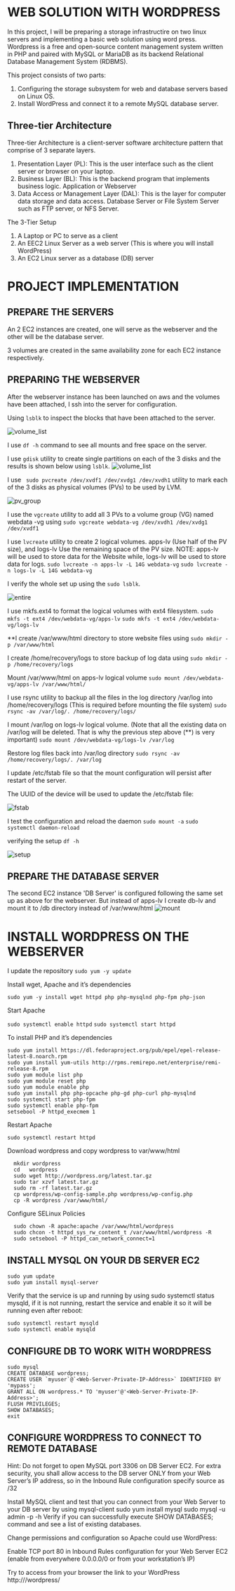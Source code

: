 # WEB SOLUTION WITH WORDPRESS

In this project, I will be preparing a storage infrastructire on two linux servers and implementing a basic web solution using word press. 
Wordpress is a free and open-source content management system written in PHP and paired with MySQL or MariaDB as its backend Relational Database Management System (RDBMS).

This project consists of two parts:
1. Configuring the storage subsystem for web and database servers based on Linux OS. 
2. Install WordPress and connect it to a remote MySQL database server. 

## Three-tier Architecture
Three-tier Architecture is a client-server software architecture pattern that comprise of 3 separate layers.
1. Presentation Layer (PL): This is the user interface such as the client server or browser on your laptop.
2. Business Layer (BL): This is the backend program that implements business logic. Application or Webserver
3. Data Access or Management Layer (DAL): This is the layer for computer data storage and data access. Database Server or File System Server such as FTP server, or NFS Server.

The 3-Tier Setup
1. A Laptop or PC to serve as a client
2. An EEC2 Linux Server as a web server (This is where you will install WordPress)
3. An EC2 Linux server as a database (DB) server

# PROJECT IMPLEMENTATION
## PREPARE THE SERVERS
An 2 EC2 instances are created, one will serve as the webserver and the other will be the database server.

3 volumes are created in the same availability zone for each EC2 instance respectively. 

## PREPARING THE WEBSERVER

After the webserver instance has been launched on aws and the volumes have been attached, I ssh into the server for configuration. 

Using `lsblk` to inspect the blocks that have been attached to the server. 

![volume_list](./images/volume_list.PNG)

I use `df -h` command to see all mounts and free space on the server. 

I use `gdisk` utility to create single partitions on each of the 3 disks and the results is shown below using `lsblk`. 
![volume_list](./images/partitions.PNG)

I use ` sudo pvcreate /dev/xvdf1 /dev/xvdg1 /dev/xvdh1` utility to mark each of the 3 disks as physical volumes (PVs) to be used by LVM.

![pv_group](./images/pvgroup.PNG)

I use the `vgcreate` utility to add all 3 PVs to a volume group (VG) named webdata -vg using `sudo vgcreate webdata-vg /dev/xvdh1 /dev/xvdg1 /dev/xvdf1`

I use `lvcreate` utility to create 2 logical volumes. apps-lv (Use half of the PV size), and logs-lv Use the remaining space of the PV size. NOTE: apps-lv will be used to store data for the Website while, logs-lv will be used to store data for logs.
`sudo lvcreate -n apps-lv -L 14G webdata-vg`
`sudo lvcreate -n logs-lv -L 14G webdata-vg`

I verify the whole set up using the `sudo lsblk`. 

![entire](./images/vgdisplay.PNG)

I use mkfs.ext4 to format the logical volumes with ext4 filesystem. `sudo mkfs -t ext4 /dev/webdata-vg/apps-lv`
`sudo mkfs -t ext4 /dev/webdata-vg/logs-lv`

**I create /var/www/html directory to store website files
 using `sudo mkdir -p /var/www/html`

I create /home/recovery/logs to store backup of log data using
`sudo mkdir -p /home/recovery/logs`

Mount /var/www/html on apps-lv logical volume
`sudo mount /dev/webdata-vg/apps-lv /var/www/html/`

I use rsync utility to backup all the files in the log directory /var/log into /home/recovery/logs (This is required before mounting the file system) `sudo rsync -av /var/log/. /home/recovery/logs/`

I mount /var/log on logs-lv logical volume. (Note that all the existing data on /var/log will be deleted. That is why the previous step above (**) is very important)
`sudo mount /dev/webdata-vg/logs-lv /var/log`

Restore log files back into /var/log directory
`sudo rsync -av /home/recovery/logs/. /var/log`

I update /etc/fstab file so that the mount configuration will persist after restart of the server.

The UUID of the device will be used to update the /etc/fstab file:

![fstab](./images/fstab.PNG)

I test the configuration and reload the daemon
`sudo mount -a` `sudo systemctl daemon-reload`

verifying the setup `df -h`

![setup](./images/verification.PNG)

## PREPARE THE DATABASE SERVER
The second EC2 instance 'DB Server' is configured following the same set up as above for the webserver. 
But instead of apps-lv I create db-lv and mount it to /db directory instead of /var/www/html
![mount](./images/dbserver.PNG)

# INSTALL WORDPRESS ON THE WEBSERVER 
I update the repository
`sudo yum -y update`

Install wget, Apache and it’s dependencies

`sudo yum -y install wget httpd php php-mysqlnd php-fpm php-json`

Start Apache

`sudo systemctl enable httpd`
`sudo systemctl start httpd`

To install PHP and it’s dependencies

```
sudo yum install https://dl.fedoraproject.org/pub/epel/epel-release-latest-8.noarch.rpm
sudo yum install yum-utils http://rpms.remirepo.net/enterprise/remi-release-8.rpm
sudo yum module list php
sudo yum module reset php
sudo yum module enable php
sudo yum install php php-opcache php-gd php-curl php-mysqlnd
sudo systemctl start php-fpm
sudo systemctl enable php-fpm
setsebool -P httpd_execmem 1
```

Restart Apache

`sudo systemctl restart httpd`

Download wordpress and copy wordpress to var/www/html
```
  mkdir wordpress
  cd   wordpress
  sudo wget http://wordpress.org/latest.tar.gz
  sudo tar xzvf latest.tar.gz
  sudo rm -rf latest.tar.gz
  cp wordpress/wp-config-sample.php wordpress/wp-config.php
  cp -R wordpress /var/www/html/
```
Configure SELinux Policies
```
  sudo chown -R apache:apache /var/www/html/wordpress
  sudo chcon -t httpd_sys_rw_content_t /var/www/html/wordpress -R
  sudo setsebool -P httpd_can_network_connect=1
```
## INSTALL MYSQL ON YOUR DB SERVER EC2
```
sudo yum update
sudo yum install mysql-server
```

Verify that the service is up and running by using sudo systemctl status mysqld, if it is not running, restart the service and enable it so it will be running even after reboot:
```
sudo systemctl restart mysqld
sudo systemctl enable mysqld
```

## CONFIGURE DB TO WORK WITH WORDPRESS
```
sudo mysql
CREATE DATABASE wordpress;
CREATE USER `myuser`@`<Web-Server-Private-IP-Address>` IDENTIFIED BY 'mypass';
GRANT ALL ON wordpress.* TO 'myuser'@'<Web-Server-Private-IP-Address>';
FLUSH PRIVILEGES;
SHOW DATABASES;
exit
```

## CONFIGURE WORDPRESS TO CONNECT TO REMOTE DATABASE

Hint: Do not forget to open MySQL port 3306 on DB Server EC2. For extra security, you shall allow access to the DB server ONLY from your Web Server’s IP address, so in the Inbound Rule configuration specify source as /32



Install MySQL client and test that you can connect from your Web Server to your DB server by using mysql-client
sudo yum install mysql
sudo mysql -u admin -p -h <DB-Server-Private-IP-address>
Verify if you can successfully execute SHOW DATABASES; command and see a list of existing databases.

Change permissions and configuration so Apache could use WordPress:

Enable TCP port 80 in Inbound Rules configuration for your Web Server EC2 (enable from everywhere 0.0.0.0/0 or from your workstation’s IP)

Try to access from your browser the link to your WordPress http://<Web-Server-Public-IP-Address>/wordpress/